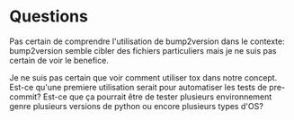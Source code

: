 # Questions
Pas certain de comprendre l'utilisation de bump2version dans le contexte: bump2version semble cibler des fichiers particuliers mais  je ne suis pas certain de voir le benefice.

Je ne suis pas certain que voir comment utiliser tox dans notre concept.  Est-ce qu'une premiere utilisation serait pour automatiser les tests de pre-commit?  Est-ce que ça pourrait être de tester plusieurs environnement genre plusieurs versions de python ou encore plusieurs types d'OS?
